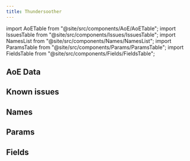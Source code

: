 ```yaml
---
title: Thundersoother
---
```


import AoETable from "@site/src/components/AoE/AoETable";
import IssuesTable from "@site/src/components/Issues/IssuesTable";
import NamesList from "@site/src/components/Names/NamesList";
import ParamsTable from "@site/src/components/Params/ParamsTable";
import FieldsTable from "@site/src/components/Fields/FieldsTable";

## AoE Data

<AoETable item_key="thundersoother" data_src="artifact" />

## Known issues

<IssuesTable item_key="thundersoother" data_src="artifact" />

## Names

<NamesList item_key="thundersoother" data_src="artifact" />

## Params

<ParamsTable item_key="thundersoother" data_src="artifact" />

## Fields

<FieldsTable item_key="thundersoother" data_src="artifact" />
